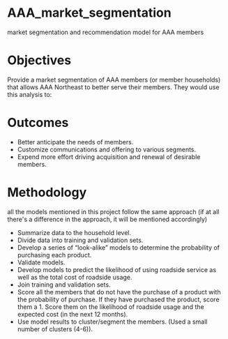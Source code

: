 # AAA_market_segmentation
market segmentation and recommendation model for AAA members

# Objectives
Provide a market segmentation of AAA members (or member households) that allows AAA Northeast to better serve their members.  They would use this analysis to:
# Outcomes
- Better anticipate the needs of members.
- Customize communications and offering to various segments.
- Expend more effort driving acquisition and renewal of desirable members.

# Methodology
all the models mentioned in this project follow the same approach (if at all there's a difference in the approach, it will be mentioned accordingly)
- Summarize data to the household level.
- Divide data into training and validation sets.
- Develop a series of “look-alike” models to determine the probability of purchasing each product.  
- Validate models.
- Develop models to predict the likelihood of using roadside service as well as the total cost of roadside usage.
- Join training and validation sets. 
- Score all the members that do not have the purchase of a product with the probability of purchase.  If they have purchased the product, score them a 1.  Score them on the likelihood of roadside usage and the expected cost (in the next 12 months).
- Use model results to cluster/segment the members.  (Used a small number of clusters (4-6)).

